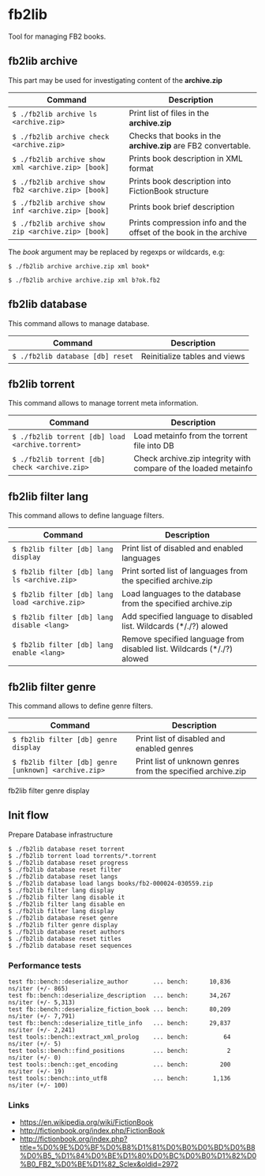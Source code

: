 # fb2lib
Tool for managing FB2 books.

## fb2lib archive
This part may be used for investigating content of the **archive.zip**

| Command | Description |
| ------- | ----------- |
| `$ ./fb2lib archive ls <archive.zip>`          | Print list of files in the **archive.zip** |
| `$ ./fb2lib archive check <archive.zip>`       | Checks that books in the **archive.zip** are FB2 convertable. |
| `$ ./fb2lib archive show xml <archive.zip> [book]`    | Prints book description in XML format |
| `$ ./fb2lib archive show fb2 <archive.zip> [book]`    | Prints book description into FictionBook structure |
| `$ ./fb2lib archive show inf <archive.zip> [book]`    | Prints book brief description |
| `$ ./fb2lib archive show zip <archive.zip> [book]`    | Prints compression info and the offset of the book in the archive |

The *book* argument may be replaced by regexps or wildcards, e.g:

`$ ./fb2lib archive archive.zip xml book*`

`$ ./fb2lib archive archive.zip xml b?ok.fb2`


## fb2lib database
This command allows to manage database.

| Command | Description |
| ------- | ----------- |
| `$ ./fb2lib database [db] reset`  | Reinitialize tables and views |


## fb2lib torrent
This command allows to manage torrent meta information.

| Command | Description |
| ------- | ----------- |
| `$ ./fb2lib torrent [db] load <archive.torrent>`  | Load metainfo from the torrent file  into DB |
| `$ ./fb2lib torrent [db] check <archive.zip>`  | Check archive.zip integrity with  compare of the loaded metainfo |


## fb2lib filter lang
This command allows to define language filters.

| Command | Description |
| ------- | ----------- |
| `$ fb2lib filter [db] lang display`          | Print list of disabled and enabled languages |
| `$ fb2lib filter [db] lang ls <archive.zip>`   | Print sorted list of languages from the specified archive.zip |
| `$ fb2lib filter [db] lang load <archive.zip>` | Load languages to the database from the specified archive.zip |
| `$ fb2lib filter [db] lang disable <lang>`     | Add specified language to disabled list. Wildcards (*/./?) alowed |
| `$ fb2lib filter [db] lang enable <lang>`      | Remove specified language from disabled list. Wildcards (*/./?) alowed |

## fb2lib filter genre
This command allows to define genre filters.

| Command | Description |
| ------- | ----------- |
| `$ fb2lib filter [db] genre display`          | Print list of disabled and enabled genres |
| `$ fb2lib filter [db] genre [unknown] <archive.zip>`   | Print list of unknown genres from the specified archive.zip |


fb2lib filter genre display

## Init flow
Prepare Database infrastructure
```
$ ./fb2lib database reset torrent
$ ./fb2lib torrent load torrents/*.torrent
$ ./fb2lib database reset progress
$ ./fb2lib database reset filter
$ ./fb2lib database reset langs
$ ./fb2lib database load langs books/fb2-000024-030559.zip
$ ./fb2lib filter lang display
$ ./fb2lib filter lang disable it
$ ./fb2lib filter lang disable en
$ ./fb2lib filter lang display
$ ./fb2lib database reset genre
$ ./fb2lib filter genre display
$ ./fb2lib database reset authors
$ ./fb2lib database reset titles
$ ./fb2lib database reset sequences

```

### Performance tests
```
test fb::bench::deserialize_author       ... bench:      10,836 ns/iter (+/- 865)
test fb::bench::deserialize_description  ... bench:      34,267 ns/iter (+/- 5,313)
test fb::bench::deserialize_fiction_book ... bench:      80,209 ns/iter (+/- 7,791)
test fb::bench::deserialize_title_info   ... bench:      29,837 ns/iter (+/- 2,241)
test tools::bench::extract_xml_prolog    ... bench:          64 ns/iter (+/- 5)
test tools::bench::find_positions        ... bench:           2 ns/iter (+/- 0)
test tools::bench::get_encoding          ... bench:         200 ns/iter (+/- 19)
test tools::bench::into_utf8             ... bench:       1,136 ns/iter (+/- 100)

```
### Links
- https://en.wikipedia.org/wiki/FictionBook
- http://fictionbook.org/index.php/FictionBook
- http://fictionbook.org/index.php?title=%D0%9E%D0%BF%D0%B8%D1%81%D0%B0%D0%BD%D0%B8%D0%B5_%D1%84%D0%BE%D1%80%D0%BC%D0%B0%D1%82%D0%B0_FB2_%D0%BE%D1%82_Sclex&oldid=2972

